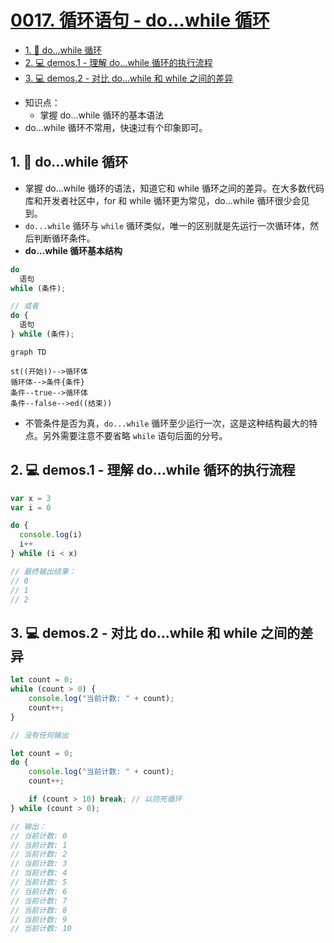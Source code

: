 # [0017. 循环语句 - do...while 循环](https://github.com/Tdahuyou/TNotes.html-css-js/tree/main/notes/0017.%20%E5%BE%AA%E7%8E%AF%E8%AF%AD%E5%8F%A5%20-%20do...while%20%E5%BE%AA%E7%8E%AF)


<!-- region:toc -->

- [1. 📒 do...while 循环](#1--dowhile-循环)
- [2. 💻 demos.1 - 理解 do...while 循环的执行流程](#2--demos1---理解-dowhile-循环的执行流程)
- [3. 💻 demos.2 - 对比 do...while 和 while 之间的差异](#3--demos2---对比-dowhile-和-while-之间的差异)

<!-- endregion:toc -->
- 知识点：
  - 掌握 do...while 循环的基本语法
- do...while 循环不常用，快速过有个印象即可。

## 1. 📒 do...while 循环

- 掌握 do...while 循环的语法，知道它和 while 循环之间的差异。在大多数代码库和开发者社区中，for 和 while 循环更为常见，do...while 循环很少会见到。
- `do...while` 循环与 `while` 循环类似，唯一的区别就是先运行一次循环体，然后判断循环条件。
- **do...while 循环基本结构**

```javascript
do
  语句
while (条件);

// 或者
do {
  语句
} while (条件);
```

```mermaid
graph TD

st((开始))-->循环体
循环体-->条件{条件}
条件--true-->循环体
条件--false-->ed((结束))
```

- 不管条件是否为真，`do...while` 循环至少运行一次，这是这种结构最大的特点。另外需要注意不要省略 `while` 语句后面的分号。

## 2. 💻 demos.1 - 理解 do...while 循环的执行流程

```javascript
var x = 3
var i = 0

do {
  console.log(i)
  i++
} while (i < x)

// 最终输出结果：
// 0
// 1
// 2
```

## 3. 💻 demos.2 - 对比 do...while 和 while 之间的差异

```js
let count = 0;
while (count > 0) {
    console.log("当前计数: " + count);
    count++;
}

// 没有任何输出
```

```js
let count = 0;
do {
    console.log("当前计数: " + count);
    count++;

    if (count > 10) break; // 以防死循环
} while (count > 0);

// 输出：
// 当前计数: 0
// 当前计数: 1
// 当前计数: 2
// 当前计数: 3
// 当前计数: 4
// 当前计数: 5
// 当前计数: 6
// 当前计数: 7
// 当前计数: 8
// 当前计数: 9
// 当前计数: 10
```
